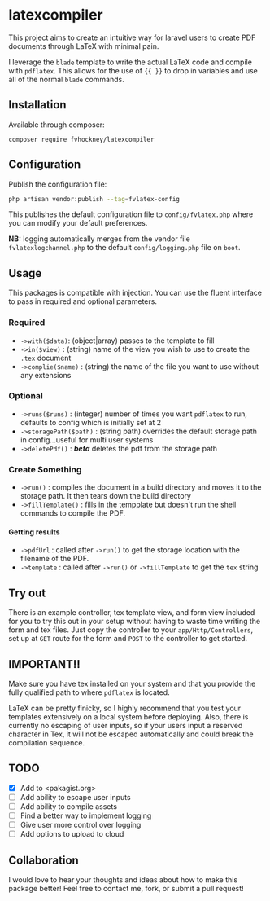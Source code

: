 # latexcompiler

This project aims to create an intuitive way for laravel users to create PDF documents through LaTeX with minimal pain.

I leverage the `blade` template to write the actual LaTeX code and compile with `pdflatex`. This allows for the use of `{{ }}` to drop in variables and use all of the normal `blade` commands.

## Installation

Available through composer:

`composer require fvhockney/latexcompiler`

## Configuration

Publish the configuration file:

```bash
php artisan vendor:publish --tag=fvlatex-config
```

This publishes the default configuration file to `config/fvlatex.php` where you can modify your default preferences.

**NB:** logging automatically merges from the vendor file `fvlatexlogchannel.php` to the default `config/logging.php` file on `boot`.

## Usage

This packages is compatible with injection. You can use the fluent interface to pass in required and optional parameters.

### Required
- `->with($data)`: (object|array) passes to the template to fill
- `->in($view)` : (string) name of the view you wish to use to create the `.tex` document
- `->complie($name)` : (string) the name of the file you want to use without any extensions

### Optional
- `->runs($runs)` : (integer) number of times you want `pdflatex` to run, defaults to config which is initially set at 2
- `->storagePath($path)` : (string path) overrides the default storage path in config...useful for multi user systems
- `->deletePdf()` : ***beta*** deletes the pdf from the storage path

### Create Something
- `->run()` : compiles the document in a build directory and moves it to the storage path. It then tears down the build directory
- `->fillTemplate()` : fills in the tempplate but doesn't run the shell commands to compile the PDF.

#### Getting results
- `->pdfUrl` : called after `->run()` to get the storage location with the filename of the PDF.
- `->template` : called after `->run()` or `->fillTemplate` to get the `tex` string

## Try out

There is an example controller, tex template view, and form view included for you to try this out in your setup without having to waste time writing the form and tex files. Just copy the controller to your `app/Http/Controllers`, set up at `GET` route for the form and `POST` to the controller to get started.

## IMPORTANT!!

Make sure you have tex installed on your system and that you provide the fully qualified path to where `pdflatex` is located.

LaTeX can be pretty finicky, so I highly recommend that you test your templates extensively on a local system before deploying. Also, there is currently no escaping of user inputs, so if your users input a reserved character in Tex, it will not be escaped automatically and could break the compilation sequence.

## TODO

- [x] Add to <pakagist.org>
- [ ] Add ability to escape user inputs
- [ ] Add ability to compile assets
- [ ] Find a better way to implement logging
- [ ] Give user more control over logging
- [ ] Add options to upload to cloud

## Collaboration

I would love to hear your thoughts and ideas about how to make this package better! Feel free to contact me, fork, or submit a pull request!

